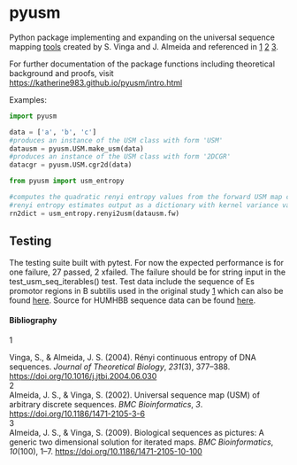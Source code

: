 # pyusm

Python package implementing and expanding on the universal sequence mapping [tools](<https://github.com/usm/usm.github.com>) created by S. Vinga and J. Almeida and referenced in [1](#1) [2](#2) [3](#3). 

For further documentation of the package functions including theoretical background and proofs, visit <https://katherine983.github.io/pyusm/intro.html>


Examples:
```python
import pyusm

data = ['a', 'b', 'c']
#produces an instance of the USM class with form 'USM'
datausm = pyusm.USM.make_usm(data)
#produces an instance of the USM class with form '2DCGR'
datacgr = pyusm.USM.cgr2d(data)
```

```python
from pyusm import usm_entropy

#computes the quadratic renyi entropy values from the forward USM map coordinates in datausm.fw
#renyi entropy estimates output as a dictionary with kernel variance values as keys
rn2dict = usm_entropy.renyi2usm(datausm.fw)
```

## Testing
The testing suite built with pytest. For now the expected performance is for one failure, 27 passed, 2 xfailed. The failure should be for string input in the test_usm_seq_iterables() test. Test data include the sequence of Es promotor regions in B subtilis used in the original study [1](#1) which can also be found [here](<https://github.com/usm/usm.github.com/blob/master/entropy/Es.seq.txt>). Source for HUMHBB sequence data can be found [here](<https://www.ncbi.nlm.nih.gov/nuccore/U01317.1>).

#### Bibliography
<a name="1">1</a><div class="csl-entry">Vinga, S., &#38; Almeida, J. S. (2004). Rényi continuous entropy of DNA sequences. <i>Journal of Theoretical Biology</i>, <i>231</i>(3), 377–388. https://doi.org/10.1016/j.jtbi.2004.06.030</div>
<a name="2">2</a><div class="csl-entry">Almeida, J. S., &#38; Vinga, S. (2002). Universal sequence map (USM) of arbitrary discrete sequences. <i>BMC Bioinformatics</i>, <i>3</i>. https://doi.org/10.1186/1471-2105-3-6</div>
<a name="3">3</a><div class="csl-entry">Almeida, J. S., &#38; Vinga, S. (2009). Biological sequences as pictures: A generic two dimensional solution for iterated maps. <i>BMC Bioinformatics</i>, <i>10</i>(100), 1–7. https://doi.org/10.1186/1471-2105-10-100</div>
